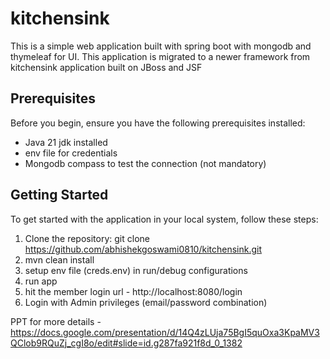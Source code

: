 # kitchensink

This is a simple web application built with spring boot with mongodb and thymeleaf for UI. 
This application is migrated to a newer framework from kitchensink application built on JBoss and JSF

## Prerequisites

Before you begin, ensure you have the following prerequisites installed:

- Java 21 jdk installed
- env file for credentials
- Mongodb compass to test the connection (not mandatory)

## Getting Started

To get started with the application in your local system, follow these steps:

1. Clone the repository:
    git clone https://github.com/abhishekgoswami0810/kitchensink.git
2. mvn clean install
3. setup env file (creds.env) in run/debug configurations
4. run app
5. hit the member login url - http://localhost:8080/login
6. Login with Admin privileges (email/password combination)

PPT for more details - https://docs.google.com/presentation/d/14Q4zLUja75BgI5quOxa3KpaMV3QClob9RQuZj_cgI8o/edit#slide=id.g287fa921f8d_0_1382